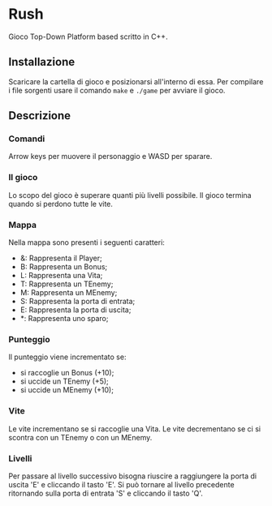 # Rush
Gioco Top-Down Platform based scritto in C++.

## Installazione
Scaricare la cartella di gioco e posizionarsi all'interno di essa.
Per compilare i file sorgenti usare il comando `make` e `./game` per avviare il gioco.

## Descrizione

### Comandi
Arrow keys per muovere il personaggio e WASD per sparare.

### Il gioco
Lo scopo del gioco è superare quanti più livelli possibile.
Il gioco termina quando si perdono tutte le vite.

### Mappa
Nella mappa sono presenti i seguenti caratteri:
* &: Rappresenta il Player;
* B: Rappresenta un Bonus;
* L: Rappresenta una Vita;
* T: Rappresenta un TEnemy;
* M: Rappresenta un MEnemy;
* S: Rappresenta la porta di entrata;
* E: Rappresenta la porta di uscita;
* *: Rappresenta uno sparo;

### Punteggio
Il punteggio viene incrementato se:
* si raccoglie un Bonus (+10);
* si uccide un TEnemy (+5);
* si uccide un MEnemy (+10);

### Vite
Le vite incrementano se si raccoglie una Vita. Le vite decrementano se ci si scontra con un TEnemy o con un MEnemy.

### Livelli
Per passare al livello successivo bisogna riuscire a raggiungere la porta di uscita 'E' e cliccando il tasto 'E'.
Si può tornare al livello precedente ritornando sulla porta di entrata 'S' e cliccando il tasto 'Q'.
